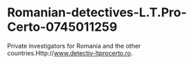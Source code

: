 Romanian-detectives-L.T.Pro-Certo-0745011259
============================================

Private investigators for Romania and the other countries.Http://www.detectiv-ltprocerto.ro.
